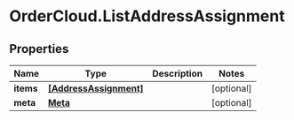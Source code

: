 # OrderCloud.ListAddressAssignment

## Properties
Name | Type | Description | Notes
------------ | ------------- | ------------- | -------------
**items** | [**[AddressAssignment]**](AddressAssignment.md) |  | [optional] 
**meta** | [**Meta**](Meta.md) |  | [optional] 


